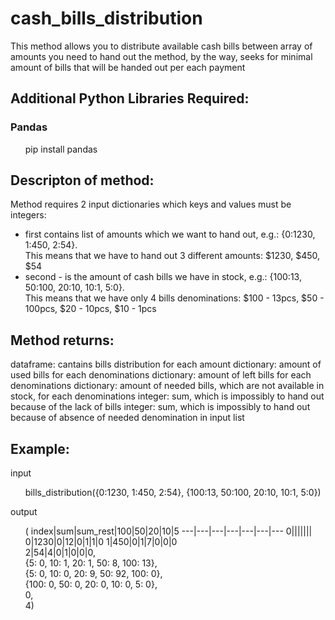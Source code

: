 # cash_bills_distribution
This method allows you to distribute available cash bills between array of amounts you need to hand out
the method, by the way, seeks for minimal amount of bills that will be handed out per each payment

## Additional Python Libraries Required:
### Pandas
<ul>
       pip install pandas
</ul>

## Descripton of method:
Method requires 2 input dictionaries which keys and values must be integers: 
- first contains list of amounts which we want to hand out, e.g.: {0:1230, 1:450, 2:54}.  
This means that we have to hand out 3 different amounts: $1230, $450, $54
- second - is the amount of cash bills we have in stock, e.g.: {100:13, 50:100, 20:10, 10:1, 5:0}.  
This means that we have only 4 bills denominations: $100 - 13pcs, $50 - 100pcs, $20 - 10pcs, $10 - 1pcs

## Method returns:
dataframe: cantains bills distribution for each amount
dictionary: amount of used bills for each denominations 
dictionary: amount of left bills for each denominations 
dictionary: amount of needed bills, which are not available in stock, for each denominations 
integer: sum, which is impossibly to hand out because of the lack of bills
integer: sum, which is impossibly to hand out because of absence of needed denomination in input list

## Example:
input <ul> bills_distribution({0:1230, 1:450, 2:54}, {100:13, 50:100, 20:10, 10:1, 5:0}) </ul>

output <ul>
(
index|sum|sum_rest|100|50|20|10|5
---|---|---|---|---|---|---
0|||||||
0|1230|0|12|0|1|1|0
1|450|0|1|7|0|0|0  
2|54|4|0|1|0|0|0,  
 {5: 0, 10: 1, 20: 1, 50: 8, 100: 13},  
 {5: 0, 10: 0, 20: 9, 50: 92, 100: 0},  
 {100: 0, 50: 0, 20: 0, 10: 0, 5: 0},  
 0,  
 4)  
 </ul>
